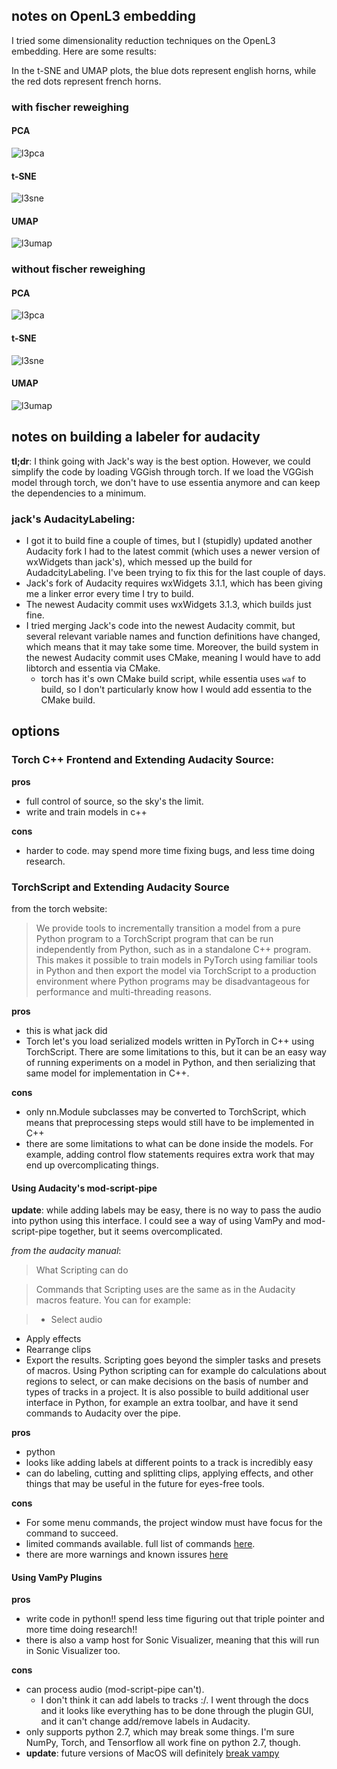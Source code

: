 ## notes on OpenL3 embedding
I tried some dimensionality reduction techniques on the OpenL3 embedding. Here are some results:


In the t-SNE and UMAP plots, the blue dots represent english horns, while the red dots represent french horns. 

### with fischer reweighing
#### PCA 
![l3pca](../experiments/openl3/exp_0/english-horn_validation.png)
#### t-SNE
![l3sne](../experiments/openl3/exp_0/t-sne_english-horn_validation.png)
#### UMAP
![l3umap](../experiments/openl3/exp_0/umap_english-horn_validation.png)

### without fischer reweighing
#### PCA 
![l3pca](../experiments/openl3/exp_1/english-horn_validation.png)
#### t-SNE
![l3sne](../experiments/openl3/exp_1/t-sne_english-horn_validation.png)
#### UMAP
![l3umap](../experiments/openl3/exp_1/umap_english-horn_validation.png)



## notes on building a labeler for audacity

**tl;dr**: I think going with Jack's way is the best option. However, we could simplify the code by loading VGGish through torch. If we load the VGGish model through torch, we don't have to use essentia anymore and can keep the dependencies to a minimum.  

### jack's AudacityLabeling:

- I got it to build fine a couple of times, but I (stupidly) updated another Audacity fork I had to the latest commit (which uses a newer version of wxWidgets than jack's), which messed up the build for AudadcityLabeling. I've been trying to fix this for the last couple of days. 
- Jack's fork of Audacity requires wxWidgets 3.1.1, which has been giving me a linker error every time I try to build. 
- The newest Audacity commit uses wxWidgets 3.1.3, which builds just fine. 
- I tried merging Jack's code into the newest Audacity commit, but several relevant variable names and function definitions have changed, which means that it may take some time. Moreover, the build system in the newest Audacity commit uses CMake, meaning I would have to add libtorch and essentia via CMake. 
	- torch has it's own CMake build script, while essentia uses `waf` to build, so I don't particularly know how I would add essentia to the CMake build. 
	

## options

### Torch C++ Frontend and Extending Audacity Source:
**pros**

- full control of source, so the sky's the limit. 
- write and train models in c++

**cons**

- harder to code. may spend more time fixing bugs, and less time doing research.

### TorchScript and Extending Audacity Source

from the torch website:

>  We provide tools to incrementally transition a model from a pure Python program to a TorchScript program that can be run independently from Python, such as in a standalone C++ program. This makes it possible to train models in PyTorch using familiar tools in Python and then export the model via TorchScript to a production environment where Python programs may be disadvantageous for performance and multi-threading reasons.

**pros**

- this is what jack did
- Torch let's you load serialized models written in PyTorch in C++ using TorchScript. There are some limitations to this, but it can be an easy way of running experiments on a model in Python, and then serializing that same model for implementation in C++.


**cons**

- only nn.Module subclasses may be converted to TorchScript, which means that preprocessing steps would still have to be implemented in C++
- there are some limitations to what can be done inside the models. For example, adding control flow statements requires extra work that may end up overcomplicating things. 

#### Using Audacity's mod-script-pipe

**update**: while adding labels may be easy, there is no way to pass the audio into python using this interface. I could see a way of using VamPy and mod-script-pipe together, but it seems overcomplicated. 

_from the audacity manual_:

> What Scripting can do

> Commands that Scripting uses are the same as in the Audacity macros feature. You can for example:

> - Select audio
- Apply effects
- Rearrange clips
- Export the results.
Scripting goes beyond the simpler tasks and presets of macros. Using Python scripting can for example do calculations about regions to select, or can make decisions on the basis of number and types of tracks in a project. It is also possible to build additional user interface in Python, for example an extra toolbar, and have it send commands to Audacity over the pipe.

**pros**

- python
- looks like adding labels at different points to a track is incredibly easy
- can do labeling, cutting and splitting clips, applying effects, and other things that may be useful in the future for eyes-free tools. 

**cons**

- For some menu commands, the project window must have focus for the command to succeed.
- limited commands available. full list of commands [here](https://manual.audacityteam.org/man/scripting_reference.html). 
- there are more warnings and known issures [here](https://manual.audacityteam.org/man/scripting.html#Known_Issues_.26_Missing_Features)


#### Using VamPy Plugins
**pros**

- write code in python!! spend less time figuring out that triple pointer and more time doing research!!
- there is also a vamp host for Sonic Visualizer, meaning that this will run in Sonic Visualizer too.

**cons**

- can process audio (mod-script-pipe can't). 
	- I don't think it can add labels to tracks :/. I went through the docs and it looks like everything has to be done through the plugin GUI, and it can't change add/remove labels in Audacity. 
- only supports python 2.7, which may break some things. I'm sure NumPy, Torch, and Tensorflow all work fine on python 2.7, though. 
- **update**: future versions of MacOS will definitely [break vampy](https://code.soundsoftware.ac.uk/issues/1897)




